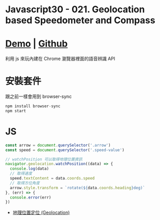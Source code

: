# Javascript30 - 021. Geolocation based Speedometer and Compass
<!-- more -->

# [Demo](https://mgleon08.github.io/JavaScript30/021.Geolocation-based-Speedometer-and-Compass/index.html) | [Github](https://github.com/mgleon08/JavaScript30/tree/master/021.Geolocation-based-Speedometer-and-Compass)

利用 js 來玩內建在 Chrome 瀏覽器裡面的語音辨識 API

# 安裝套件

跟之前一樣會用到 browser-sync

```js
npm install browser-sync
npm start
```

# JS

```js
const arrow = document.querySelector('.arrow')
const speed = document.querySelector('.speed-value')

// watchPosition 可以取得地理位置資訊
navigator.geolocation.watchPosition((data) => {
  console.log(data)
  // 取得速度
  speed.textContent = data.coords.speed
  // 取得方位角度
  arrow.style.transform = `rotate(${data.coords.heading}deg)`
}, (err) => {
  console.error(err)
})
```

* [地理位置定位 (Geolocation)](https://developer.mozilla.org/zh-TW/docs/Web/API/Geolocation/Using_geolocation)
